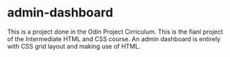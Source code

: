 # admin-dashboard

This is a project done in the Odin Project Cirriculum.
This is the fianl project of the Intermediate HTML and CSS course. 
An admin dashboard is entirely with CSS grid layout and 
making use of HTML. 